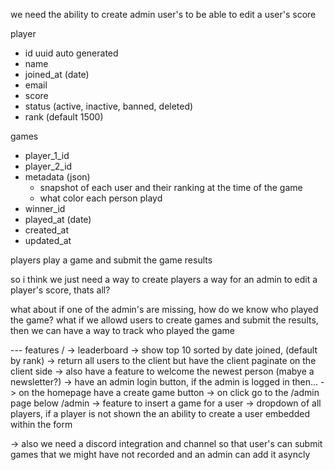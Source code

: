 we need the ability to create admin user's to
be able to edit a user's score

player
- id uuid auto generated
- name
- joined_at (date)
- email
- score
- status (active, inactive, banned, deleted)
- rank (default 1500)

games
- player_1_id
- player_2_id
- metadata (json)
  - snapshot of each user and their ranking at the time of the game
  - what color each person playd
- winner_id
- played_at (date)
- created_at
- updated_at


players play a game and submit the game results

so i think we just need a way to create players
a way for an admin to edit a player's score, thats all?

what about if one of the admin's are missing, how do we know who played the game?
what if we allowd users to create games and submit the results, then we can have a way to track who played the game


--- features
/
  -> leaderboard
  -> show top 10 sorted by date joined, (default by rank)
  -> return all users to the client but have the client paginate on the
  client side
  -> also have a feature to welcome the newest person (mabye a newsletter?)
    -> have an admin login button, if the admin is logged in then...
      -> on the homepage have a create game button
        -> on click go to the /admin page below
/admin
  -> feature to insert a game for a user
    -> dropdown of all players, if a player is not shown the an ability to create a user embedded within the form

-> also we need a discord integration and channel so that user's can
submit games that we might have not recorded and an admin can
add it asyncly
